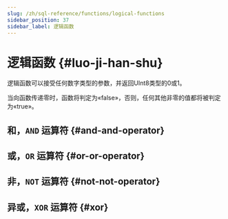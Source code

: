 ```yaml
---
slug: /zh/sql-reference/functions/logical-functions
sidebar_position: 37
sidebar_label: 逻辑函数
---
```


# 逻辑函数 {#luo-ji-han-shu}

逻辑函数可以接受任何数字类型的参数，并返回UInt8类型的0或1。

当向函数传递零时，函数将判定为«false»，否则，任何其他非零的值都将被判定为«true»。

## 和，`AND` 运算符 {#and-and-operator}

## 或，`OR` 运算符 {#or-or-operator}

## 非，`NOT` 运算符 {#not-not-operator}

## 异或，`XOR` 运算符 {#xor}
